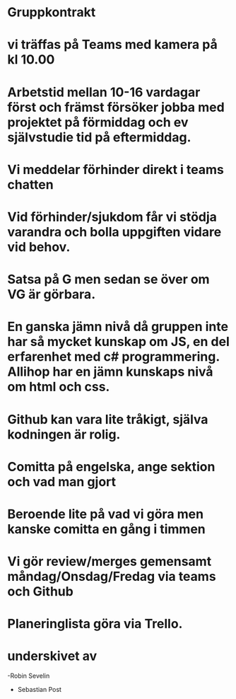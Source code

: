 # Gruppkontrakt

# vi träffas på Teams med kamera på kl 10.00

# Arbetstid mellan 10-16 vardagar först och främst försöker jobba med projektet på förmiddag och ev självstudie tid på eftermiddag.

# Vi meddelar förhinder direkt i teams chatten

# Vid förhinder/sjukdom får vi stödja varandra och bolla uppgiften vidare vid behov.

# Satsa på G men sedan se över om VG är görbara.

# En ganska jämn nivå då gruppen inte har så mycket kunskap om JS, en del erfarenhet med c# programmering. Allihop har en jämn kunskaps nivå om html och css.

# Github kan vara lite tråkigt, själva kodningen är rolig.

#

# Comitta på engelska, ange sektion och vad man gjort

# Beroende lite på vad vi göra men kanske comitta en gång i timmen

# Vi gör review/merges gemensamt måndag/Onsdag/Fredag via teams och Github

# Planeringlista göra via Trello.

#

# underskivet av

-Robin Sevelin

- Sebastian Post
